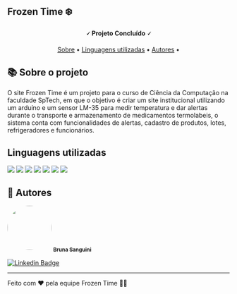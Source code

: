 

<h2>Frozen Time ❄️</h2>
<h4 align="center"> 
	🗸 Projeto Concluído 🗸
</h4>

<p align="center">
 <a href="#-sobre-o-projeto">Sobre</a> •
 <a href="#-linguagens-utilizadas">Linguagens utilizadas</a> • 
 <a href="#-autores">Autores</a> • 
</p>


## 📚 Sobre o projeto

<p>O site Frozen Time é um projeto para o curso de Ciência da Computação na faculdade SpTech, em que o objetivo é criar um site institucional utilizando um arduíno e um sensor LM-35 para medir temperatura e dar alertas durante o transporte e armazenamento de medicamentos termolabeis, o sistema conta com funcionalidades de alertas, cadastro de produtos, lotes, refrigeradores e funcionários.</p>

## Linguagens utilizadas
<img src="https://img.shields.io/badge/HTML5-E34F26?style=for-the-badge&logo=html5&logoColor=white" />
<img src="https://img.shields.io/badge/CSS3-1572B6?style=for-the-badge&logo=css3&logoColor=white" />
<img src="https://img.shields.io/badge/JavaScript-F7DF1E?style=for-the-badge&logo=javascript&logoColor=black" />
<img src="https://img.shields.io/badge/Node.js-43853D?style=for-the-badge&logo=node.js&logoColor=white"/>
<img src="https://img.shields.io/badge/MySQL-00000F?style=for-the-badge&logo=mysql&logoColor=white"/>
<img src="https://img.shields.io/badge/chart.js-F5788D.svg?style=for-the-badge&logo=chart.js&logoColor=white"/>
<img src="https://img.shields.io/badge/C%2B%2B-00599C?style=for-the-badge&logo=c%2B%2B&logoColor=white"/>



## 🦸 Autores

 <img style="border-radius: 50%;" src="https://avatars.githubusercontent.com/u/92685862?s=400&u=3afc6b9dfe5b8c08e2d17495c6d904ee8bd6d458&v=4" width="100px;" alt=""/>
 <sub><b>Bruna Sanguini</b></sub>

[![Linkedin Badge](https://img.shields.io/badge/-Bruna-blue?style=flat-square&logo=Linkedin&logoColor=white&link=https://www.linkedin.com/in/brunasanguini/)](https://www.linkedin.com/in/brunasanguini/) 

---

Feito com ❤️ pela equipe Frozen Time 👋🏽
